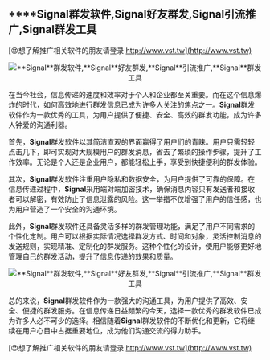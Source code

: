 ## ****Signal**群发软件,**Signal**好友群发,**Signal**引流推广,**Signal**群发工具**

[😍想了解推广相关软件的朋友请登录 http://www.vst.tw](http://www.vst.tw)

 <center><img src="https://vst.tw/MP4/tuiguang/png/6.png" alt="**Signal**群发软件,**Signal**好友群发,**Signal**引流推广,**Signal**群发工具"></center>

在当今社会，信息传递的速度和效率对于个人和企业都至关重要。而在这个信息爆炸的时代，如何高效地进行群发信息已成为许多人关注的焦点之一。**Signal**群发软件作为一款优秀的工具，为用户提供了便捷、安全、高效的群发功能，成为许多人钟爱的沟通利器。

首先，**Signal**群发软件以其简洁直观的界面赢得了用户们的青睐。用户只需轻轻点击几下，即可实现对大规模用户的群发消息，省去了繁琐的操作步骤，提升了工作效率。无论是个人还是企业用户，都能轻松上手，享受到快捷便利的群发体验。

其次，**Signal**群发软件注重用户隐私和数据安全，为用户提供了可靠的保障。在信息传递过程中，**Signal**采用端对端加密技术，确保消息内容只有发送者和接收者可以解密，有效防止了信息泄露的风险。这一举措不仅增强了用户的信任感，也为用户营造了一个安全的沟通环境。

此外，**Signal**群发软件还具备灵活多样的群发管理功能，满足了用户不同需求的个性化定制。用户可以根据实际情况选择群发方式、时间和对象，灵活控制消息的发送规则，实现精准、定制化的群发服务。这种个性化的设计，使用户能够更好地管理自己的群发活动，提升了信息传递的效果和质量。

 <center><img src="https://vst.tw/MP4/tuiguang/png/3.png" alt="**Signal**群发软件,**Signal**好友群发,**Signal**引流推广,**Signal**群发工具"></center>

总的来说，**Signal**群发软件作为一款强大的沟通工具，为用户提供了高效、安全、便捷的群发服务。在信息传递日益频繁的今天，选择一款优秀的群发软件已成为许多人必不可少的选择。相信随着**Signal**群发软件的不断优化和更新，它将继续在用户心目中占据重要地位，成为他们沟通交流的得力助手。

[😍想了解推广相关软件的朋友请登录 http://www.vst.tw](http://www.vst.tw)



